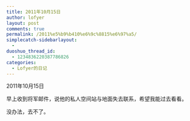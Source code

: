 ```yaml
---
title: 2011年10月15日
author: lofyer
layout: post
comments: true
permalink: /2011%e5%b9%b410%e6%9c%8815%e6%97%a5/
simplecatch-sidebarlayout:
  - 
duoshuo_thread_id:
  - 1234836220387786826
categories:
  - Lofyer的日记
---
```

2011年10月15日

早上收到将军邮件，说他的私人空间站与地面失去联系，希望我能过去看看。

没办法，去不了。
